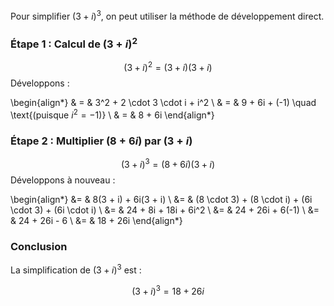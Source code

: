
Pour simplifier $(3 + i)^3$, on peut utiliser la méthode de développement direct.

### Étape 1 : Calcul de $(3 + i)^2$

$$(3 + i)^2 = (3 + i)(3 + i)$$
Développons :

\begin{align*}
& = & 3^2 + 2 \cdot 3 \cdot i + i^2 \\
& = & 9 + 6i + (-1) \quad \text{(puisque $i^2 = -1$)} \\
& = & 8 + 6i
\end{align*}

### Étape 2 : Multiplier $(8 + 6i)$ par $(3 + i)$

$$(3 + i)^3 = (8 + 6i)(3 + i)$$
Développons à nouveau :

\begin{align*}
&= & 8(3 + i) + 6i(3 + i) \\
&= & (8 \cdot 3) + (8 \cdot i) + (6i \cdot 3) + (6i \cdot i) \\
&= & 24 + 8i + 18i + 6i^2 \\
&= & 24 + 26i + 6(-1) \\
&= & 24 + 26i - 6 \\
&= & 18 + 26i
\end{align*}

### Conclusion

La simplification de $(3 + i)^3$ est :

$$(3 + i)^3 = 18 + 26i$$
